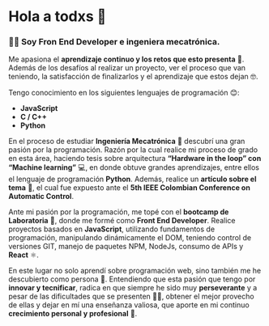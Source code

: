 # Hola a todxs 🤗

### 👩🏻 Soy Fron End Developer e ingeniera mecatrónica. 

Me apasiona el **aprendizaje continuo y los retos que esto presenta** 💪. Además de los desafíos al realizar un proyecto, ver el proceso que van teniendo, la satisfacción de finalizarlos y el aprendizaje que estos dejan 🤓.

Tengo conocimiento en los siguientes lenguajes de programación 😊:
- **JavaScript**
- **C / C++**
- **Python**

En el proceso de estudiar **Ingeniería Mecatrónica** 🤖 descubrí una gran pasión por la programación. Razón por la cual realice mi proceso de grado en esta área, haciendo tesis sobre arquitectura **“Hardware in the loop” con “Machine learning”** 💻, en donde obtuve grandes aprendizajes, entre ellos el lenguaje de programación **Python**. Además, realice un **artículo sobre el tema** 🧾, el cual fue expuesto ante el **5th IEEE Colombian Conference on Automatic Control**.

Ante mi pasión por la programación, me topé con el **bootcamp de Laboratoria** 💛, donde me formé como **Front End Developer**. Realice proyectos basados en **JavaScript**, utilizando fundamentos de programación, manipulando dinámicamente el DOM, teniendo control de versiones GIT, manejo de paquetes NPM, NodeJs, consumo de APIs y **React** ⚛️. 

En este lugar no solo aprendí sobre programación web, sino también me he descubierto como persona 🙌. Entendiendo que esta pasión que tengo por **innovar y tecnificar**, radica en que siempre he sido muy **perseverante** y a pesar de las dificultades que se presenten 👊🏻, obtener el mejor provecho de ellas y dejar en mí una enseñanza valiosa, que aporte en mi continuo **crecimiento personal y profesional** 🤯. 

